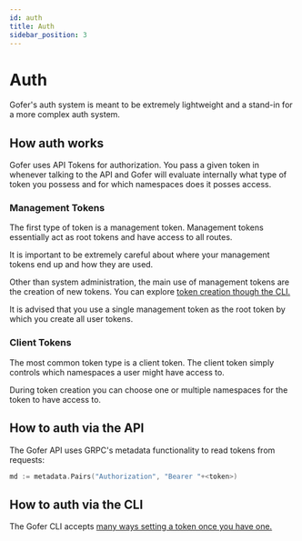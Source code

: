 ```yaml
---
id: auth
title: Auth
sidebar_position: 3
---
```


# Auth

Gofer's auth system is meant to be extremely lightweight and a stand-in for a more complex auth system.

## How auth works

Gofer uses API Tokens for authorization. You pass a given token in whenever talking to the API and Gofer will evaluate internally what type of token you possess and for which namespaces does it posses access.

### Management Tokens

The first type of token is a management token. Management tokens essentially act as root tokens and have access to all routes.

It is important to be extremely careful about where your management tokens end up and how they are used.

Other than system administration, the main use of management tokens are the creation of new tokens. You can explore [token creation though the CLI.](../cli/gofer_service_token_create)

It is advised that you use a single management token as the root token by which you create all user tokens.

### Client Tokens

The most common token type is a client token. The client token simply controls which namespaces a user might have access to.

During token creation you can choose one or multiple namespaces for the token to have access to.

## How to auth via the API

The Gofer API uses GRPC's metadata functionality to read tokens from requests:

```go
md := metadata.Pairs("Authorization", "Bearer "+<token>)
```

## How to auth via the CLI

The Gofer CLI accepts [many ways setting a token once you have one.](../cli/configuration)
